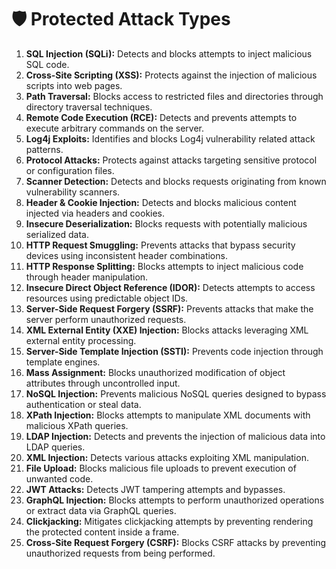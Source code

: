 # 🛡️ Protected Attack Types

1.  **SQL Injection (SQLi):** Detects and blocks attempts to inject malicious SQL code.
2.  **Cross-Site Scripting (XSS):** Protects against the injection of malicious scripts into web pages.
3.  **Path Traversal:** Blocks access to restricted files and directories through directory traversal techniques.
4.  **Remote Code Execution (RCE):** Detects and prevents attempts to execute arbitrary commands on the server.
5.  **Log4j Exploits:** Identifies and blocks Log4j vulnerability related attack patterns.
6.  **Protocol Attacks:** Protects against attacks targeting sensitive protocol or configuration files.
7.  **Scanner Detection:** Detects and blocks requests originating from known vulnerability scanners.
8.  **Header & Cookie Injection:** Detects and blocks malicious content injected via headers and cookies.
9.  **Insecure Deserialization:** Blocks requests with potentially malicious serialized data.
10. **HTTP Request Smuggling:** Prevents attacks that bypass security devices using inconsistent header combinations.
11. **HTTP Response Splitting:** Blocks attempts to inject malicious code through header manipulation.
12. **Insecure Direct Object Reference (IDOR):** Detects attempts to access resources using predictable object IDs.
13. **Server-Side Request Forgery (SSRF):** Prevents attacks that make the server perform unauthorized requests.
14. **XML External Entity (XXE) Injection:** Blocks attacks leveraging XML external entity processing.
15. **Server-Side Template Injection (SSTI):** Prevents code injection through template engines.
16. **Mass Assignment:** Blocks unauthorized modification of object attributes through uncontrolled input.
17. **NoSQL Injection:** Prevents malicious NoSQL queries designed to bypass authentication or steal data.
18.  **XPath Injection:** Blocks attempts to manipulate XML documents with malicious XPath queries.
19. **LDAP Injection:** Detects and prevents the injection of malicious data into LDAP queries.
20. **XML Injection:** Detects various attacks exploiting XML manipulation.
21. **File Upload:** Blocks malicious file uploads to prevent execution of unwanted code.
22. **JWT Attacks:** Detects JWT tampering attempts and bypasses.
23. **GraphQL Injection:** Blocks attempts to perform unauthorized operations or extract data via GraphQL queries.
24. **Clickjacking:** Mitigates clickjacking attempts by preventing rendering the protected content inside a frame.
25.  **Cross-Site Request Forgery (CSRF):** Blocks CSRF attacks by preventing unauthorized requests from being performed.
